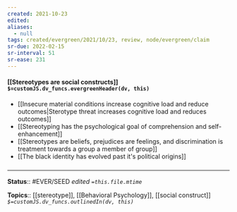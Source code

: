 ```yaml
---
created: 2021-10-23
edited: 
aliases:
  - null
tags: created/evergreen/2021/10/23, review, node/evergreen/claim
sr-due: 2022-02-15
sr-interval: 51
sr-ease: 231
---
```


#### [[Stereotypes are social constructs]] `$=customJS.dv_funcs.evergreenHeader(dv, this)`

- [[Insecure material conditions increase cognitive load and reduce outcomes|Sterotype threat increases cognitive load and reduces outcomes]]
- [[Stereotyping has the psychological goal of comprehension and self-enhancement]]
- [[Stereotypes are beliefs, prejudices are feelings, and discrimination is treatment towards a group a member of group]]
- [[The black identity has evolved past it's political origins]]

### <hr class="footnote"/>

**Status**:: #EVER/SEED 
*edited `=this.file.mtime`*

**Topics**:: [[stereotype]], [[Behavioral Psychology]], [[social construct]]
*`$=customJS.dv_funcs.outlinedIn(dv, this)`*

